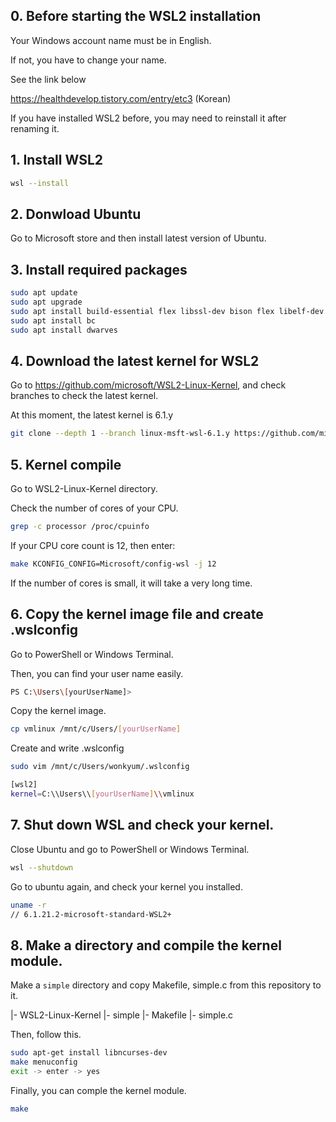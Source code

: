 ## 0. Before starting the WSL2 installation

Your Windows account name must be in English.

If not, you have to change your name.

See the link below 

https://healthdevelop.tistory.com/entry/etc3 (Korean)

If you have installed WSL2 before, you may need to reinstall it after renaming it.

## 1. Install WSL2

```bash
wsl --install
```

## 2. Donwload Ubuntu

Go to Microsoft store and then install latest version of Ubuntu.

## 3. Install required packages

```bash
sudo apt update
sudo apt upgrade
sudo apt install build-essential flex libssl-dev bison flex libelf-dev
sudo apt install bc
sudo apt install dwarves
```

## 4. Download the latest kernel for WSL2

Go to https://github.com/microsoft/WSL2-Linux-Kernel, and check branches to check the latest kernel.

At this moment, the latest kernel is 6.1.y

```bash
git clone --depth 1 --branch linux-msft-wsl-6.1.y https://github.com/microsoft/WSL2-Linux-Kernel
```

## 5. Kernel compile

Go to WSL2-Linux-Kernel directory.

Check the number of cores of your CPU.

```bash
grep -c processor /proc/cpuinfo
```

If your CPU core count is 12, then enter:

```bash
make KCONFIG_CONFIG=Microsoft/config-wsl -j 12
```

If the number of cores is small, it will take a very long time.

## 6. Copy the kernel image file and create .wslconfig

Go to PowerShell or Windows Terminal.

Then, you can find your user name easily.

```bash
PS C:\Users\[yourUserName]>
```

Copy the kernel image.

```bash
cp vmlinux /mnt/c/Users/[yourUserName]
```

Create and write .wslconfig

```bash
sudo vim /mnt/c/Users/wonkyum/.wslconfig

[wsl2]
kernel=C:\\Users\\[yourUserName]\\vmlinux
```

## 7. Shut down WSL and check your kernel.

Close Ubuntu and go to PowerShell or Windows Terminal.

```bash
wsl --shutdown
```

Go to ubuntu again, and check your kernel you installed.

```bash
uname -r
// 6.1.21.2-microsoft-standard-WSL2+
```

## 8. Make a directory and compile the kernel module.

Make a `simple` directory and copy Makefile, simple.c from this repository to it.

|- WSL2-Linux-Kernel
|- simple
     |- Makefile
     |- simple.c
     
     
Then, follow this.

```bash
sudo apt-get install libncurses-dev
make menuconfig
exit -> enter -> yes
```

Finally, you can comple the kernel module.

```bash
make
```
 

